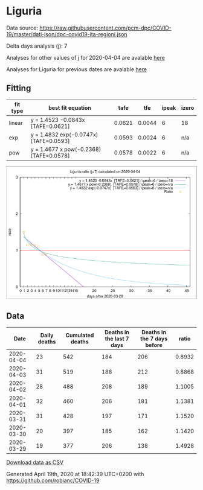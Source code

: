 # Liguria

Data source: https://raw.githubusercontent.com/pcm-dpc/COVID-19/master/dati-json/dpc-covid19-ita-regioni.json

Delta days analysis (j): 7

Analyses for other values of j for 2020-04-04 are avalable [here](../2020-04-04/README.md)

Analyses for Liguria for previous dates are avalable [here](../README.md)

## Fitting 
|fit type|best fit equation|tafe|tfe|ipeak|izero|
|-------|-----|--------|------|---|---|
|linear|y = 1.4523 -0.0843x  [TAFE=0.0621]|0.0621|0.0044|6|18|
|exp|y = 1.4832 exp(-0.0747x)  [TAFE=0.0593]|0.0593|0.0024|6|n/a|
|pow|y = 1.4677 x pow(-0.2368)  [TAFE=0.0578]|0.0578|0.0022|6|n/a|

![Plot](COVID-19_liguria_j7_2020-04-04.png)

## Data
|Date|Daily deaths|Cumulated deaths|Deaths in the last 7 days|Deaths in the 7 days before|ratio|
|----|----------|-----------|-------|--------------------|-----|
|2020-04-04|23|542|184|206|0.8932|
|2020-04-03|31|519|188|212|0.8868|
|2020-04-02|28|488|208|189|1.1005|
|2020-04-01|32|460|206|181|1.1381|
|2020-03-31|31|428|197|171|1.1520|
|2020-03-30|20|397|185|162|1.1420|
|2020-03-29|19|377|206|138|1.4928|

[Download data as CSV](COVID-19_liguria_j7_2020-04-04.csv)

Generated April 19th, 2020 at 18:42:39 UTC+0200 with https://github.com/robianc/COVID-19

